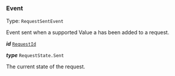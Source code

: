 

### Event

Type: `RequestSentEvent`

Event sent when a supported Value a has been added to a request.

  
<article>

***id*** [`RequestId`](#requestid) 

</article>
<article>

***type*** `RequestState.Sent` 

The current state of the request.

</article>

